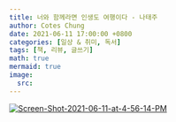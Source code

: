 ```yaml
---
title: 너와 함께라면 인생도 여행이다 - 나태주
author: Cotes Chung
date: 2021-06-11 17:00:00 +0800
categories: [일상 & 취미, 독서]
tags: [책, 리뷰, 글쓰기]
math: true
mermaid: true
image:
  src:
---
```


<a href="https://ibb.co/pzVG5jY"><img src="https://i.ibb.co/Wy8qjvm/Screen-Shot-2021-06-11-at-4-56-14-PM.png" alt="Screen-Shot-2021-06-11-at-4-56-14-PM" border="0"></a>

<br />
